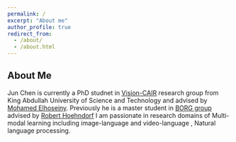```yaml
---
permalink: /
excerpt: "About me"
author_profile: true
redirect_from: 
  - /about/
  - /about.html
---
```


## About Me
Jun Chen is currently a PhD studnet in [Vision-CAIR](https://cemse.kaust.edu.sa/vision-cair) research group from King Abdullah 
University of Science and Technology and advised by [Mohamed Elhoseiny](http://www.mohamed-elhoseiny.com/). Previously he is a master student in [BORG group](https://cemse.kaust.edu.sa/borg) advised by [Robert Hoehndorf](https://leechuck.de/) I am passionate in research domains of Multi-modal learning including image-language and video-language 
, Natural language processing. 


